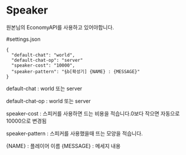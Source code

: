 # Speaker

원본님의 EconomyAPI를 사용하고 있어야합니다.

#settings.json
```
{
  "default-chat": "world",
  "default-chat-op": "server"
  "speaker-cost": "10000",
  "speaker-pattern": "§b[확성기] {NAME} : {MESSAGE}"
}
```

default-chat : world 또는 server

default-chat-op : world 또는 server

speaker-cost : 스피커를 사용하면 드는 비용을 적습니다.0보다 작으면 자동으로 10000으로 변경됨

speaker-pattern : 스피커를 사용했을때 뜨는 모양을 적습니다.

{NAME} : 플레이어 이름
{MESSAGE} : 메세지 내용
